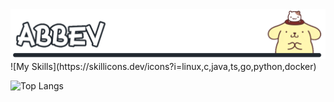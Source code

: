 <img src="animated-cover-nodither.gif"/>
![My Skills](https://skillicons.dev/icons?i=linux,c,java,ts,go,python,docker)

![Top Langs](https://github-readme-stats.vercel.app/api/top-langs/?username=abb3v&layout=compact)
